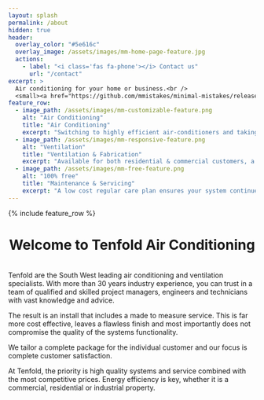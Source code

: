 ```yaml
---
layout: splash
permalink: /about
hidden: true
header:
  overlay_color: "#5e616c"
  overlay_image: /assets/images/mm-home-page-feature.jpg
  actions:
    - label: "<i class='fas fa-phone'></i> Contact us"
      url: "/contact"
excerpt: >
  Air conditioning for your home or business.<br />
  <small><a href="https://github.com/mmistakes/minimal-mistakes/releases/tag/4.24.0">Contact us for a quote!</a></small>
feature_row:
  - image_path: /assets/images/mm-customizable-feature.png
    alt: "Air Conditioning"
    title: "Air Conditioning"
    excerpt: "Switching to highly efficient air-conditioners and taking other actions to keep your home cool/warm can reduce energy costs by 20% to 50%."
  - image_path: /assets/images/mm-responsive-feature.png
    alt: "Ventilation"
    title: "Ventilation & Fabrication"
    excerpt: "Available for both residential & commercial customers, a ventilation system can help reduce air conditioning load and reduce energy consumption."
  - image_path: /assets/images/mm-free-feature.png
    alt: "100% free"
    title: "Maintenance & Servicing"
    excerpt: "A low cost regular care plan ensures your system continues to function at its best and prolongs the lifespan of the equipment, often by many years."
---
```

{% include feature_row %}
<center><h1>Welcome to Tenfold Air Conditioning</h1></center><br />
Tenfold are the South West leading air conditioning and ventilation specialists. With more than 30 years industry experience, you can trust in a team of qualified and skilled project managers, engineers and technicians with vast knowledge and advice.

The result is an install that includes a made to measure service. This is far more cost effective, leaves a flawless finish and most importantly does not compromise the quality of the systems functionality.

We tailor a complete package for the individual customer and our focus is complete customer satisfaction.

At Tenfold, the priority is high quality systems and service combined with the most competitive prices. Energy efficiency is key, whether it is a commercial, residential or industrial property.